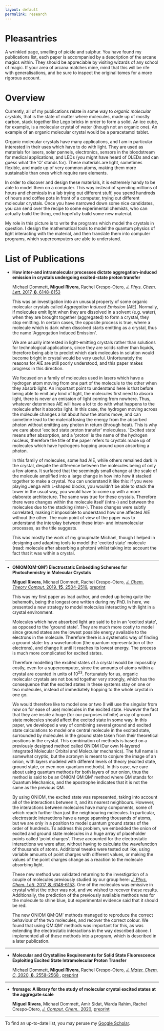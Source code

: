 ```yaml
---
layout: default
permalink: research
---
```


# Pleasantries

 A wrinkled page, smelling of pickle and sulphur. You have found my
 publications list, each paper is accompanied by a description of the arcane
 magics within.  They should be appreciable by visiting wizards of any school
 of magic. If your area of arcana matches mine, mind that this will be rife
 with generalisations, and be sure to inspect the original tomes for a more
 rigorous account.

# Overview
 Currently, all of my publications relate in some way to <i>organic molecular
 crystals</i>, that is the state of matter where molecules, made up of mostly
 carbon, stack together like Lego bricks in order to form a solid. An ice cube,
 for example, is a molecular crystal of water (though not an organic one). An
 example of an organic molecular crystal would be a paracetamol tablet.

 Organic molecular crystals have many applications, and I am in particular
 interested in their uses which have to do with light. They are used as
 materials for lasers, solar pannels, electronics, sensors in the bloodstream
 for medical applications, and LEDs (you might have heard of OLEDs and can
 guess what the 'O' stands for). These materials are light, sometimes flexible,
 and made up of very common atoms, making them more sustainable than ones which
 require rare elements.

 In order to discover and design these materials, it is extremely handy to be
 able to model them on a computer. This way instead of spending millions of
 hours and chemicals in a lab trying out different stuff, you spend hundreds of
 hours and coffee pots in front of a computer, trying out different molecular
 crystals. Once you have narrowed down some nice candidates, you can send over
 the recipe to some experimental chemists, who can actually build the thing,
 end hopefully build some new material.

 My role in this picture is to write the programs which model the crystals in
 question. I design the mathematical tools to model the quantum physics of
 light interacting with the material, and then translate them into computer
 programs, which supercomputers are able to understand.

# List of Publications

- **How inter-and intramolecular processes dictate aggregation-induced emission
  in crystals undergoing excited-state proton transfer**

    Michael Dommett, **Miguel Rivera**, Rachel Crespo-Otero, <a
    href="https://pubs.acs.org/doi/10.1021/acs.jpclett.7b02893"><i>J.  Phys.
    Chem. Lett.</i> 2017, **8**, 6148-6153</a>

    This was an investigation into an unusual property of some organic
    molecular crystals called <i>Aggregation Induced Emission</i> (AIE).
    Normally, if molecules emit light when they are dissolved in a solvent
    (e.g. water), when they are brought together (aggregated) to form a
    crystal, they stop emitting. In certain cases, the opposite process is
    true, where a molecule which is dark when dissolved starts emitting as a
    crystal, thus the name 'Aggregation Induced Emission'.

    We are usually interested in light-emitting crystals rather than solutions
    for technological applications, since they are solids rather than liquids,
    therefore being able to predict which dark molecules in solution would
    become bright in crystal would be very useful. Unfortunately the reasons
    for AIE are still poorly understood, and this paper makes progress in this
    direction.

    We focused on a family of molecules used in lasers which have a hydrogen
    atom moving from one part of the molecule to the other when they absorb
    light. An important point to understand here is that before being able to
    emit any kind of light, the molecules first need to absorb light, there is
    never an emission of light coming from nowhere. Thus, whatever determines
    AIE will have a lot to do with what happens to the molecule after it
    absorbs light. In this case, the hydrogen moving across the molecule
    changes a lot about how the atoms move, and can sometime lead to the
    material losing the energy from the absorbed photon without emitting any
    photon in return (through heat).  This is why we care about 'excited state
    proton transfer' moleculess. 'Excited state' means after absorption, and a
    'proton' is the name of the hydrogen nucleus, therefore the title of the
    paper refers to crystals made up of molecules which have hydrogens hopping
    around upon absorbing a photon.

    In this family of molecules, some had AIE, while others remained dark in
    the crystal, despite the difference between the molecules being of only a
    few atoms. It surfaced that the seemingly small change at the scale of the
    molecule amplified into a large change in how into how it stacked together
    to make a crystal. You can understand it like this: if you were playing
    Jenga with L-shaped blocks, you wouldn't be able to stack the tower in the
    usual way, you would have to come up with a more elaborate architecture.
    The same was true for these crystals. Therefore there were changes within
    the molecule itself (intra-) and between the molecules due to the stacking
    (inter-). These changes were subtly correlated, making it impossible to
    understand how one affected AIE without the other. The main point of view
    of the paper was to understand the interplay between these inter- and
    intramolecular processes, as the title suggests.

    This was mostly the work of my groupmate Michael, though I helped in
    designing and adapting tools to model the 'excited state' molecule (read:
    molecule after absorbing a photon) whilst taking into account the fact that
    it was within a crystal.

***

- **ONIOM(QM:QM′) Electrostatic Embedding Schemes for Photochemistry in
  Molecular Crystals**

    **Miguel Rivera**, Michael Dommett, Rachel Crespo-Otero, <a
    href="https://pubs.acs.org/doi/10.1021/acs.jctc.8b01180"><i>J. Chem. Theory
    Comput.</i> 2019, **15**, 2504-2516</a>, <a
    href="https://chemrxiv.org/articles/ONIOM_QM_QM_Electrostatic_Embedding_Schemes_for_Photochemistry_in_Molecular_Crystals/7364768">preprint</a>

    This was my first paper as lead author, and ended up being quite the
    behemoth, being the longest one written during my PhD. In here, we
    presented a new strategy to model molecules interacting with light in a
    crystal environment.

    Molecules which have absorbed light are said to be in an 'excited state',
    as opposed to the 'ground state'. They are much more costly to model since
    ground states are the lowest possible energy available to the electrons in
    the molecule. Therefore there is a systematic way of finding a ground
    state: try a wavefunction (the quantum representation of the electrons),
    and change it until it reaches its lowest energy. The process is much more
    complicated for excited states.

    Therefore modelling the excited states of a crystal would be impossibly
    costly, even for a supercomputer, since the amounts of atoms within a
    crystal are counted in units of 10<sup>23</sup>. Fortunately for us,
    organic molecular crystals are not bound together very strongly, which has
    the consequence that the excited states in these systems stay on one or two
    molecules, instead of immediately hopping to the whole crystal in one go.

    We would therefore like to model one or two (I will use the singular from
    now on for ease of use) molecules in the excited state. However the fact
    that they are inside a huge (for our purposes infinite) array of ground
    state molecules should affect the excited state in some way. In this paper,
    we developed a way of combining several ground and excited state
    calculations to model one central molecule in the excited state,
    surrounded by molecules in the ground state taken from their theoretical
    positions in the crystal. This combination of methods is based on a
    previously designed method called ONIOM (Our own N-layered Integrated
    Molecular Orbital and Molecular mechanics). The full name is somewhat
    cryptic, but the acronym is meant to conjure the image of an onion, with
    layers modeled with different levels of theory (excited state, ground
    state, or even non-quantum methods). In this case, we care about using
    quantum methods for both layers of our onion, thus the method is said to be
    an ONIOM QM:QM' method where QM stands for Quantum Mechanics, and the
    apostrophe indicates that it is not the same as the previous QM.

    By using ONIOM, the excited state was represented, taking into account all
    of the interactions between it, and its nearest neighbours. However, the
    interactions between molecules have many components, some of which reach
    further than just the neighbouring molecules. In particular, electrostatic
    interactions have a range spanning thousands of atoms, but we are only in a
    position to model quantum ground states of the order of hundreds. To
    address this problem, we embedded the onion of excited and ground state
    molecules in a huge array of placeholder points called 'point charges'.
    These accounted for the electrostatic interactions we were after, without
    having to calculate the wavefunction of thousands of atoms. Additional
    tweaks were tested out like, using variable amounts of point charges with
    different values, or making the values of the point charges change as a
    reaction to the molecule absorbing light.

    These new method was validated returning to the investigation of a couple
    of molecules previously studied by our group here: <a
    href="https://pubs.acs.org/doi/10.1021/acs.jpclett.7b02893"><i>J.  Phys.
    Chem. Lett.</i> 2017, **8**, 6148-6153</a>. One of the molecules was
    emissive in crystal whilst the other was not, and we wished to recover
    these results. Additionally, the prediction of the previously available
    methods was for the molecule to shine blue, but experimental evidence said
    that it should be red.

    The new ONIOM QM:QM' methods managed to reproduce the correct behaviour of
    the two molecules, and recover the correct colour. We found that using
    QM:QM' methods was important for this, as was extending the electrostatic
    interactions in the way described above. I implemented all of these methods
    into a program, which is described in a later publication.

***

- **Molecular and Crystalline Requirements for Solid State Fluorescence
    Exploiting Excited State Intramolecular Proton Transfer**

    Michael Dommett, **Miguel Rivera**, Rachel Crespo-Otero, <a
    href="https://pubs.rsc.org/en/content/articlelanding/2020/TC/C9TC05717J#!divAbstract"><i>J.
    Mater. Chem. C</i>, 2020, **8**, 2558-2568 </a>, <a
    href="https://chemrxiv.org/articles/Molecular_and_Crystalline_Requirements_for_Solid_State_Fluorescence_Exploiting_Excited_State_Intramolecular_Proton_Transfer/8283710">preprint</a>

***

- **fromage: A library for the study of molecular crystal excited states at the
    aggregate scale**

    **Miguel Rivera**, Michael Dommett, Amir Sidat, Warda Rahim, Rachel
    Crespo‐Otero, <a
    href="https://onlinelibrary.wiley.com/doi/10.1002/jcc.26144"><i>J. Comput.
    Chem.</i>, 2020</a>, <a
    href="https://chemrxiv.org/articles/Fromage_A_Library_for_the_Study_of_Molecular_Crystal_Excited_States_at_the_Aggregate_Scale/9786041">preprint</a>

***


To find an up-to-date list, you may peruse my <a
href="https://scholar.google.co.uk/citations?user=jKqXsfAAAAAJ&hl=en">Google
Scholar</a>.
